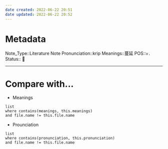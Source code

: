 ```yaml
---
date created: 2022-06-22 20:51
date updated: 2022-06-22 20:52
---
```


# Metadata

Note_Type::Literature Note
Pronunciation::krip
Meanings::蔓延
POS::`v.`
Status:: 👶

---

# Compare with...

- Meanings

```dataview
list
where contains(meanings, this.meanings)
and file.name != this.file.name
```

- Prounciation

```dataview
list
where contains(pronunciation, this.pronunciation)
and file.name != this.file.name
```
